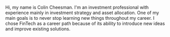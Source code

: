 Hi, my name is Colin Cheesman. I'm an investment professional with experience mainly in investment strategy and asset allocation. One of my main goals is to never stop learning new things throughout my career. I chose FinTech as a career path because of its ability to introduce new ideas and improve existing solutions.
